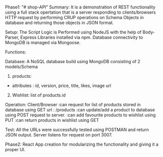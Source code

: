 Phase1:
"# shop-API" 
Summary: It is a demonstration of REST functionality using a full stack opertation that is a server responding to clients/browsers HTTP request by performing CRUP operations on Schema Objects in database and returning those objects in JSON format.

Setup: 
The Script Logic is Performed using NodeJS with the help of Body-Parser, Express Libraries installed via npm. Database connectivity to MongoDB is managed via Mongoose.

Functions:

Database:
A NoSQL database build using MongoDB consisting of 2 models/Schema 
1) products: 
  * attributes : id, version, price, title, likes, image url
2) Wishlist: list of products.id


Operation:
Client/Browser :can request for list of products stored in database using GET url : /products
               :can update/add a product to database using POST request to server.
               :can add favourite products to wishlist using PUT
               :can return products in wishlist using GET
               
Test:
All the URLs were successfully tested using POSTMAN and return JSON output.
Server listens for request on port 3007.

Phase2: React App creation for modularizing the functionality and giving it a proper UI.



